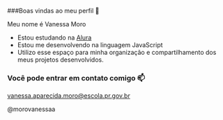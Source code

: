 ###Boas vindas ao meu perfil 👋
 
 Meu nome é Vanessa Moro
 
   - Estou estudando na [Alura](https://www.alura.com.br)
   - Estou me desenvolvendo na linguagem JavaScript
   - Utilizo esse espaço para minha organização e compartilhamento dos meus projetos desenvolvidos.
  
   ### Você pode entrar em contato comigo 📫 

   vanessa.aparecida.moro@escola.pr.gov.br

   @morovanessaa


























   

   
